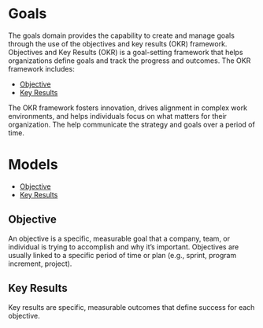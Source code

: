 # Goals
The goals domain provides the capability to create and manage goals through the use of the objectives and key results (OKR) framework.  Objectives and Key Results (OKR) is a goal-setting framework that helps organizations define goals and track the progress and outcomes.  The OKR framework includes:
- [Objective](#objective)
- [Key Results](#key-results)

The OKR framework fosters innovation, drives alignment in complex work environments, and helps individuals focus on what matters for their organization.  The help communicate the strategy and goals over a period of time.

# Models
- [Objective](#objective)
- [Key Results](#key-results)

## Objective
An objective is a specific, measurable goal that a company, team, or individual is trying to accomplish and why it’s important.  Objectives are usually linked to a specific period of time or plan (e.g., sprint, program increment, project).

## Key Results
Key results are specific, measurable outcomes that define success for each objective.